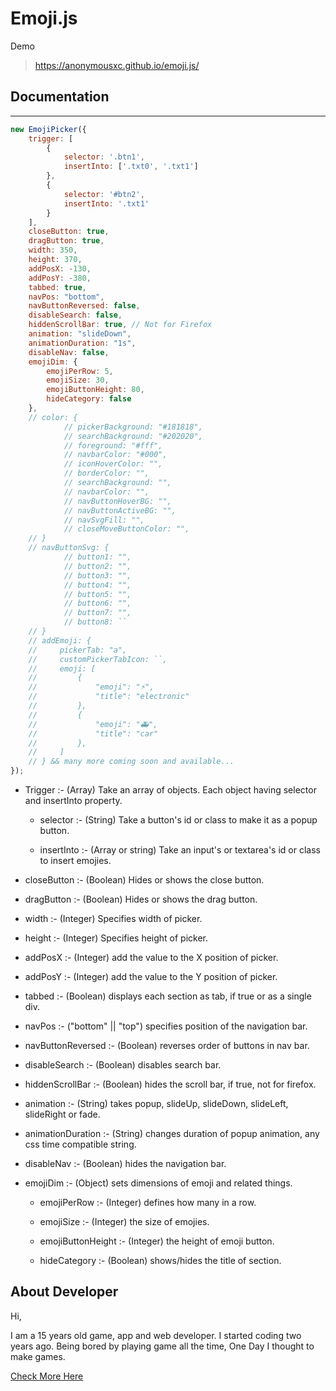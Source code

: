 # Emoji.js

Demo 
> https://anonymousxc.github.io/emoji.js/



## Documentation
---

```javascript
new EmojiPicker({
    trigger: [
        {
            selector: '.btn1',
            insertInto: ['.txt0', '.txt1']
        },
        {
            selector: '#btn2',
            insertInto: '.txt1'
        }
    ],
    closeButton: true,
    dragButton: true,
    width: 350,
    height: 370,
    addPosX: -130,
    addPosY: -380,
    tabbed: true,
    navPos: "bottom",
    navButtonReversed: false,
    disableSearch: false,
    hiddenScrollBar: true, // Not for Firefox
    animation: "slideDown",
    animationDuration: "1s",
    disableNav: false,
    emojiDim: {
        emojiPerRow: 5,
        emojiSize: 30,
        emojiButtonHeight: 80,
        hideCategory: false
    },
    // color: {
            // pickerBackground: "#181818",
            // searchBackground: "#202020",
            // foreground: "#fff",
            // navbarColor: "#000",
            // iconHoverColor: "",
            // borderColor: "",
            // searchBackground: "",
            // navbarColor: "",
            // navButtonHoverBG: "",
            // navButtonActiveBG: "",
            // navSvgFill: "",
            // closeMoveButtonColor: "",
    // }
    // navButtonSvg: {
            // button1: "",
            // button2: "",
            // button3: "",
            // button4: "",
            // button5: "",
            // button6: "",
            // button7: "",
            // button8: ``
    // }
    // addEmoji: {
    //     pickerTab: "a",
    //     customPickerTabIcon: ``,
    //     emoji: [
    //         {
    //             "emoji": "⚡",
    //             "title": "electronic"
    //         },
    //         {
    //             "emoji": "🚑",
    //             "title": "car"
    //         },
    //     ]
    // } && many more coming soon and available...
});

```



- Trigger :- (Array) Take an array of objects. Each object having selector and insertInto property.

    - selector :- (String) Take a button's id or class to make it as a popup button.

    - insertInto :- (Array or string) Take an input's or textarea's id or class to insert emojies.

- closeButton :- (Boolean) Hides or shows the close button.

- dragButton :- (Boolean) Hides or shows the drag button.

- width :- (Integer) Specifies width of picker.

- height :- (Integer) Specifies height of picker.

- addPosX :- (Integer) add the value to the X position of picker.

- addPosY :- (Integer) add the value to the Y position of picker.

- tabbed :- (Boolean) displays each section as tab, if true or as a single div.

- navPos :- ("bottom" || "top") specifies position of the navigation bar.

- navButtonReversed :- (Boolean) reverses order of buttons in nav bar.

- disableSearch :- (Boolean) disables search bar.

- hiddenScrollBar :- (Boolean) hides the scroll bar, if true, not for firefox.

- animation :- (String) takes popup, slideUp, slideDown, slideLeft, slideRight or fade.

- animationDuration :- (String) changes duration of popup animation, any css time compatible string.

- disableNav :- (Boolean) hides the navigation bar.

- emojiDim :- (Object) sets dimensions of emoji and related things.

    - emojiPerRow :- (Integer) defines how many in a row.

    - emojiSize :- (Integer) the size of emojies.

    - emojiButtonHeight :- (Integer) the height of emoji button.

    - hideCategory :- (Boolean) shows/hides the title of section.

## About Developer
Hi,

I am a 15 years old game, app and web developer. I started coding two years ago. Being bored by playing game all the time, One Day I thought to make games. 

[Check More Here](https://github.com/AnonymousXC)